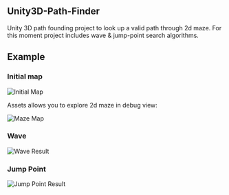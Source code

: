## Unity3D-Path-Finder
Unity 3D path founding project to look up a valid path through 2d maze. For this moment project includes wave & jump-point search algorithms.

## Example
### Initial map
![Initial Map](https://raw2.github.com/VladikAN/Unity3D-Path-Finder/master/Pics/initial.png "Initial Map")

Assets allows you to explore 2d maze in debug view:

![Maze Map](https://raw2.github.com/VladikAN/Unity3D-Path-Finder/master/Pics/maze.png "Maze Map")

### Wave
![Wave Result](https://raw2.github.com/VladikAN/Unity3D-Path-Finder/master/Pics/wave.png "Wave Result")

### Jump Point
![Jump Point Result](https://raw2.github.com/VladikAN/Unity3D-Path-Finder/master/Pics/jump-point.png "Jump Point Result")

